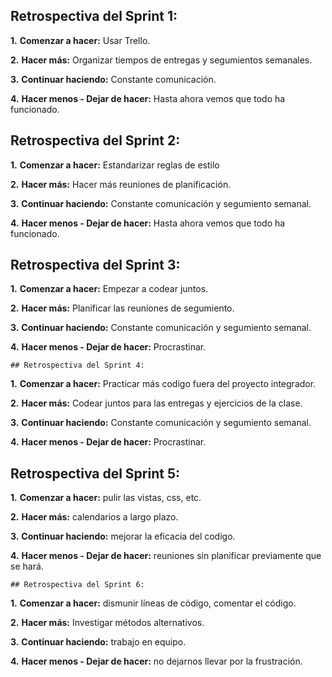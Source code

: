 ## Retrospectiva del Sprint 1:

<numero>**1.** **Comenzar a hacer:** Usar Trello.

<numero>**2.** **Hacer más:** Organizar tiempos de entregas y segumientos semanales.
  
<numero>**3.** **Continuar haciendo:** Constante comunicación.
  
<numero>**4.** **Hacer menos - Dejar de hacer:** Hasta ahora vemos que todo ha funcionado.
  

## Retrospectiva del Sprint 2:

<numero>**1.** **Comenzar a hacer:** Estandarizar reglas de estilo

<numero>**2.** **Hacer más:** Hacer más reuniones de planificación. 
  
<numero>**3.** **Continuar haciendo:** Constante comunicación y segumiento semanal.
  
<numero>**4.** **Hacer menos - Dejar de hacer:** Hasta ahora vemos que todo ha funcionado.
  
  
  ## Retrospectiva del Sprint 3:

<numero>**1.** **Comenzar a hacer:** Empezar a codear juntos.

<numero>**2.** **Hacer más:**  Planificar las reuniones de segumiento.
  
<numero>**3.** **Continuar haciendo:** Constante comunicación y segumiento semanal.
  
<numero>**4.** **Hacer menos - Dejar de hacer:** Procrastinar.
  
  
    ## Retrospectiva del Sprint 4:

<numero>**1.** **Comenzar a hacer:** Practicar más codigo fuera del proyecto integrador.

<numero>**2.** **Hacer más:**  Codear juntos para las entregas y ejercicios de la clase.
  
<numero>**3.** **Continuar haciendo:** Constante comunicación y segumiento semanal.
  
<numero>**4.** **Hacer menos - Dejar de hacer:** Procrastinar.
  
   ## Retrospectiva del Sprint 5:

<numero>**1.** **Comenzar a hacer:** pulir las vistas, css, etc.

<numero>**2.** **Hacer más:** calendarios a largo plazo.
  
<numero>**3.** **Continuar haciendo:** mejorar la eficacia del codigo.
  
<numero>**4.** **Hacer menos - Dejar de hacer:** reuniones sin planificar previamente que se hará.
  
    ## Retrospectiva del Sprint 6:

<numero>**1.** **Comenzar a hacer:** dismunir líneas de código, comentar el código.

<numero>**2.** **Hacer más:** Investigar métodos alternativos.
  
<numero>**3.** **Continuar haciendo:** trabajo en equipo.
  
<numero>**4.** **Hacer menos - Dejar de hacer:** no dejarnos llevar por la frustración.
  
  
  
